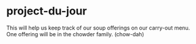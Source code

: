 # project-du-jour
This will help us keep track of our soup offerings on our carry-out menu.
One offering will be in the chowder family. (chow-dah)
